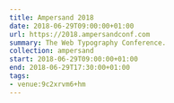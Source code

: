 ```yaml
---
title: Ampersand 2018
date: 2018-06-29T09:00:00+01:00
url: https://2018.ampersandconf.com
summary: The Web Typography Conference.
collection: ampersand
start: 2018-06-29T09:00:00+01:00
end: 2018-06-29T17:30:00+01:00
tags:
- venue:9c2xrvm6+hm
---
```

